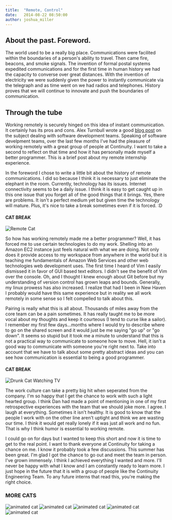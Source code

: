 ```yaml
---
title:  "Remote, Control"
date:   2014-08-22 08:50:00
author: joshua_miller
---
```


## About the past. Foreword.

The world used to be a really big place. Communications were facilited within the boundaries of a person's ability to travel. Then came fire, beacons, and smoke signals. The invention of formal postal systems expedited communications and for the first time in human history we had the capacity to converse over great distances. With the invention of electricity we were suddenly given the power to instantly communicate via the telegraph and as time went on we had radios and telephones. History proves that we will continue to innovate and push the boundaries of communication.

## Through the tube

Working remotely is securely hinged on this idea of instant communication.  It certainly has its pros and cons. Alex Turnbull wrote a good [blog post](http://groovehq.com/blog/being-a-remote-team) on the subject dealing with software development teams. Speaking of software develpment teams, over the last few months I've had the pleasure of working remotely with a great group of people at Continuity. I want to take a second to reflect on that time and how it has personally made myself a better programmer. This is a brief post about my remote internship experience.

In the foreword I chose to write a little bit about the history of remote communications. I did so because I think it is necessary to just eliminate the elephant in the room. Currently, technology has its issues. Internet connectivity seems to be a daily issue. I think it is easy to get caught up in this one issue that you forget all of the good things that it brings. Yes, there are problems. It isn't a perfect medium yet but given time the technology will mature. Plus, it's nice to take a break sometimes even if it is forced. :D

#### CAT BREAK

![Remote Cat](http://stuffonmycat.com/wp-content/uploads/2012/05/543372_418285124850330_100000065397095_1609536_1703668995_n.jpg)


So how has working remotely made me a better programmer? Well, it has forced me to use certain technologies to do my work. Shelling into an Amazon EC2 instance just feels natural with what we are doing. Not only does it provide access to my workspace from anywhere in the world but it is teaching me fundamentals of Amazon Web Services and other web technologies web development uses. The first time I heard of Vim I easily dismissed it in favor of GUI based text editors. I didn't see the benefit of Vim over the console. Oh, and I thought I knew enough about Git before but my understanding of version control has grown leaps and bounds. Generally, my linux prowess has also increased. I realize that had I been in New Haven I probably would have this same experience but in reality we all work remotely in some sense so I felt compelled to talk about this.

Pairing is really what this is all about. Thousands of miles away from the core team can be a pain sometimes. It has really taught me to be more vocal about my thoughts and keep it courteous (I tend to curse like a sailor). I remember my first few days...months where I would try to describe where to go on the shared screen and it would just be me saying "go up" or "go down". It seems so stupid but it took me a minute to understand that this is not a practical way to communicate to someone how to move. Hell, it isn't a good way to communicate with someone you're right next to. Take into account that we have to talk about some pretty abstract ideas and you can see how communication is essential to being a good programmer.

#### CAT BREAK

![Drunk Cat Watching TV](http://www.curtrich.com/cat.remote.jpg)


The work culture can take a pretty big hit when seperated from the company. I'm so happy that I get the chance to work with such a light hearted group. I think Dan had made a point of mentioning in one of my first retrospective experiences with the team that we should joke more. I agree. I laugh at everything. Sometimes it isn't healthy. It is good to know that the people I work with on the other line aren't uptight and think we are wasting our time. I think it would get really lonely if it was just all work and no fun. That is why I think humor is essential to working remote.

I could go on for days but I wanted to keep this short and now it is time to get to the real point. I want to thank everyone at Continuity for taking a chance on me. I know it probably took a few discussions. This summer has been great. I'm glad I got the chance to go out and meet the team in person. I've grown immensely. I think I achieved everything I wanted and more. I'll never be happy with what I know and I am constantly ready to learn more. I just hope in the future that it is with a group of people like the Continuity Engineering Team. To any future interns that read this, you're making the right choice.

### MORE CATS
![animated cat](http://i427.photobucket.com/albums/pp355/NyackBosco/music/dj-cat.gif)
![animated cat](http://4.bp.blogspot.com/-DV9P8-Y11U4/U62i5UgWlXI/AAAAAAAATuA/yc1su0L4l2s/s1600/funny-cat-swordsman-guitarist-gif.jpg)
![animated cat](http://www.lovethispic.com/uploaded_images/thumbs/103924-Trippy-Cat-Eating-Pizza.gif)
![animated cat](http://cdn.gurl.com/wp-content/uploads/2014/04/grumpy-cat-celebrate.gif)
![animated cat](http://d2tq98mqfjyz2l.cloudfront.net/image_cache/1386271988822574_animate.gif)

